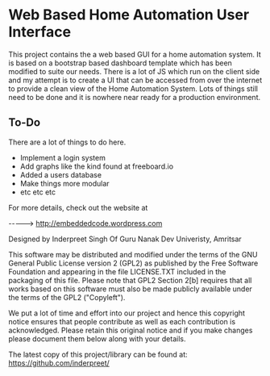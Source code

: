 Web Based Home Automation User Interface
========================================
This project contains the a web based GUI for a home automation system. It is based on a bootstrap based dashboard template which has been modified to suite our needs. There is a lot of JS which run on the client side and my attempt is to create a UI that can be accessed from over the internet to provide a clean view of the Home Automation System. Lots of things still need to be done and it is nowhere near ready for a production environment.

To-Do
-----
There are a lot of things to do here.
* Implement a login system
* Add graphs like the kind found at freeboard.io
* Added a users database
* Make things more modular
* etc etc etc

For more details, check out the website at

-----> http://embeddedcode.wordpress.com

Designed by Inderpreet Singh Of Guru Nanak Dev Univeristy, Amritsar

This software may be distributed and modified under the terms of the GNU
General Public License version 2 (GPL2) as published by the Free Software
Foundation and appearing in the file LICENSE.TXT included in the packaging of
this file. Please note that GPL2 Section 2[b] requires that all works based
on this software must also be made publicly available under the terms of
the GPL2 ("Copyleft").

We put a lot of time and effort into our project and hence this copyright 
notice ensures that people contribute as well as each contribution is 
acknowledged. Please retain this original notice and if you make changes
please document them below along with your details.

The latest copy of this project/library can be found at: 
https://github.com/inderpreet/
